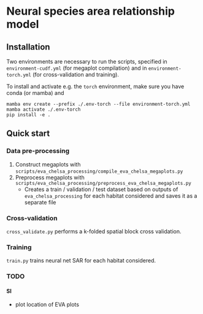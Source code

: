 # Neural species area relationship model

## Installation
Two environments are necessary to run the scripts, specified in `environment-cudf.yml` (for megaplot compilation) and in `environment-torch.yml` (for cross-validation and training).


To install and activate e.g. the `torch` environment, make sure you have conda (or mamba) and 

```
mamba env create --prefix ./.env-torch --file environment-torch.yml
mamba activate ./.env-torch
pip install -e .
```


## Quick start
### Data pre-processing
1. Construct megaplots with `scripts/eva_chelsa_processing/compile_eva_chelsa_megaplots.py`
2. Preprocess megaplots with  `scripts/eva_chelsa_processing/preprocess_eva_chelsa_megaplots.py`
    - Creates a train / validation / test dataset based on outputs of `eva_chelsa_processing` for each habitat considered and saves it as a separate file 
    <!-- (TODO: not clean, could be avoided by refactoring `scripts/eva_chelsa_processing.py`) -->

### Cross-validation
`cross_validate.py` performs a k-folded spatial block cross validation.

### Training
`train.py` trains neural net SAR for each habitat considered.

### TODO

#### SI
- plot location of EVA plots